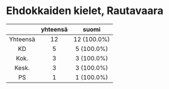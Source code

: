# Ehdokkaiden kielet, Rautavaara

| |yhteensä|suomi|
|:---:|:---:|:---:|
|Yhteensä|12|12 (100.0%)|
|KD|5|5 (100.0%)|
|Kok.|3|3 (100.0%)|
|Kesk.|3|3 (100.0%)|
|PS|1|1 (100.0%)|

